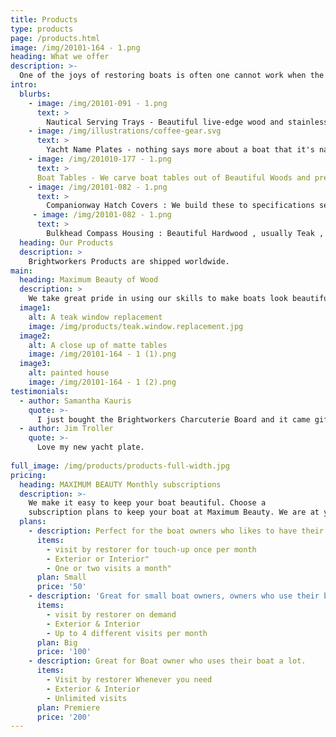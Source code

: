 ```yaml
---
title: Products
type: products
page: /products.html
image: /img/20101-164 - 1.png
heading: What we offer
description: >-
  One of the joys of restoring boats is often one cannot work when the weather does not cooperate. During these periods we continue to hone our skills by making beautiful hand-made items that makes boats more beautiful
intro:
  blurbs:
    - image: /img/20101-091 - 1.png
      text: >
        Nautical Serving Trays - Beautiful live-edge wood and stainless steel/brass fittings are turned into beautiful servings trays, Charcuterie Boards, and Bread Boards to make boating life even better. We customize by doing veneer engraving of boat names and peoples names to further make our trays special. 
    - image: /img/illustrations/coffee-gear.svg
      text: >
        Yacht Name Plates - nothing says more about a boat that it's name and how it's owner cares for it. We use the latest CNC/Laser technology to carve boat names out of the finest wood available, and then finish them to stay beautiful longer. We use special sunblocking components to make the name plate last and withstand weathering. We guarantee the name plates for 4 years - because we treat the wood, pigments, and brightwork with the latest technology.
    - image: /img/201010-177 - 1.png
      text: >
      Boat Tables - We carve boat tables out of Beautiful Woods and preserve them with AWLWOOD brightwork so they stand out amongst the crowd. Every table we do is custom, and we use computerized CNC routers to make them perfect. Usually boat owners have us just do the top of the tables, securing their existing pedestals to the bottom of our tables. 
    - image: /img/20101-082 - 1.png
      text: >
        Companionway Hatch Covers : We build these to specifications sent in by our customers. We do these for our sustaining members at $30 per hour, and for regular customers at $50 per hour. All our quotes are not-to-exceed prior to starting work . Usually the owner makes a temporary cover and sends us the pieces so we can restore or replace identically. We also accept detailed measurements and photos to allow for the existing covers to be left in place until the new ones are delivered.
     - image: /img/20101-082 - 1.png
      text: >
        Bulkhead Compass Housing : Beautiful Hardwood , usually Teak , Bulkhead compass housings made specifically to your compass add increased functionality and beauty to every boat. We already have templates for all makes and models of Plastimo and Ritchie Navigation Bulkhead compasses to make ordering and installation easier. We also do many other based upon exact dimensions provided by our customers.
  heading: Our Products
  description: >
    Brightworkers Products are shipped worldwide.
main:
  heading: Maximum Beauty of Wood
  description: >
    We take great pride in using our skills to make boats look beautiful. We apply those same skills to make a small number of products for our clients, our sustaining members, and boat owners everywhere.
  image1:
    alt: A teak window replacement
    image: /img/products/teak.window.replacement.jpg
  image2:
    alt: A close up of matte tables
    image: /img/20101-164 - 1 (1).png
  image3:
    alt: painted house
    image: /img/20101-164 - 1 (2).png
testimonials:
  - author: Samantha Kauris
    quote: >-
      I just bought the Brightworkers Charcuterie Board and it came gift wrapped beautifully. I couldn’t even believe how beautiful the wood and the craftmanship was. .
  - author: Jim Troller
    quote: >-
      Love my new yacht plate. 
      
full_image: /img/products/products-full-width.jpg
pricing:
  heading: MAXIMUM BEAUTY Monthly subscriptions
  description: >-
    We make it easy to keep your boat beautiful. Choose a
    subscription plans to keep your boat at Maximum Beauty. We are at your doorstep whenever you need a touch-up. Contact us about more details and payment info.
  plans:
    - description: Perfect for the boat owners who likes to have their boat looking the best all year long.
      items:
        - visit by restorer for touch-up once per month
        - Exterior or Interior"
        - One or two visits a month"
      plan: Small
      price: '50'
    - description: 'Great for small boat owners, owners who use their boat a lot'
      items:
        - visit by restorer on demand
        - Exterior & Interior
        - Up to 4 different visits per month
      plan: Big
      price: '100'
    - description: Great for Boat owner who uses their boat a lot. 
      items:
        - Visit by restorer Whenever you need
        - Exterior & Interior
        - Unlimited visits
      plan: Premiere 
      price: '200'
---
```


